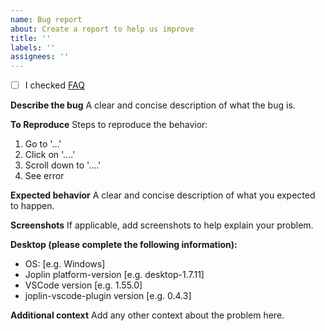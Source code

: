 ```yaml
---
name: Bug report
about: Create a report to help us improve
title: ''
labels: ''
assignees: ''
---
```


- [ ] I checked [FAQ](https://rxliuli.com/joplin-vscode-plugin/#/_navbar/get-started/faq)

**Describe the bug**
A clear and concise description of what the bug is.

**To Reproduce**
Steps to reproduce the behavior:

1. Go to '...'
2. Click on '....'
3. Scroll down to '....'
4. See error

**Expected behavior**
A clear and concise description of what you expected to happen.

**Screenshots**
If applicable, add screenshots to help explain your problem.

**Desktop (please complete the following information):**

- OS: [e.g. Windows]
- Joplin platform-version [e.g. desktop-1.7.11]
- VSCode version [e.g. 1.55.0]
- joplin-vscode-plugin version [e.g. 0.4.3]

**Additional context**
Add any other context about the problem here.
